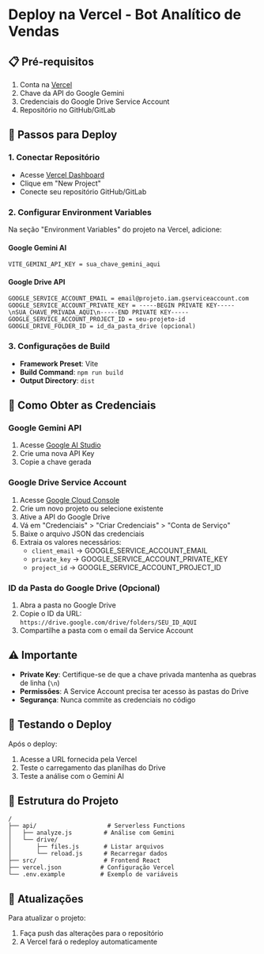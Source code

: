 # Deploy na Vercel - Bot Analítico de Vendas

## 📋 Pré-requisitos

1. Conta na [Vercel](https://vercel.com)
2. Chave da API do Google Gemini
3. Credenciais do Google Drive Service Account
4. Repositório no GitHub/GitLab

## 🚀 Passos para Deploy

### 1. Conectar Repositório
- Acesse [Vercel Dashboard](https://vercel.com/dashboard)
- Clique em "New Project"
- Conecte seu repositório GitHub/GitLab

### 2. Configurar Environment Variables

Na seção "Environment Variables" do projeto na Vercel, adicione:

#### Google Gemini AI
```
VITE_GEMINI_API_KEY = sua_chave_gemini_aqui
```

#### Google Drive API
```
GOOGLE_SERVICE_ACCOUNT_EMAIL = email@projeto.iam.gserviceaccount.com
GOOGLE_SERVICE_ACCOUNT_PRIVATE_KEY = -----BEGIN PRIVATE KEY-----\nSUA_CHAVE_PRIVADA_AQUI\n-----END PRIVATE KEY-----
GOOGLE_SERVICE_ACCOUNT_PROJECT_ID = seu-projeto-id
GOOGLE_DRIVE_FOLDER_ID = id_da_pasta_drive (opcional)
```

### 3. Configurações de Build
- **Framework Preset**: Vite
- **Build Command**: `npm run build`
- **Output Directory**: `dist`

## 🔧 Como Obter as Credenciais

### Google Gemini API
1. Acesse [Google AI Studio](https://makersuite.google.com/app/apikey)
2. Crie uma nova API Key
3. Copie a chave gerada

### Google Drive Service Account
1. Acesse [Google Cloud Console](https://console.cloud.google.com)
2. Crie um novo projeto ou selecione existente
3. Ative a API do Google Drive
4. Vá em "Credenciais" > "Criar Credenciais" > "Conta de Serviço"
5. Baixe o arquivo JSON das credenciais
6. Extraia os valores necessários:
   - `client_email` → GOOGLE_SERVICE_ACCOUNT_EMAIL
   - `private_key` → GOOGLE_SERVICE_ACCOUNT_PRIVATE_KEY
   - `project_id` → GOOGLE_SERVICE_ACCOUNT_PROJECT_ID

### ID da Pasta do Google Drive (Opcional)
1. Abra a pasta no Google Drive
2. Copie o ID da URL: `https://drive.google.com/drive/folders/SEU_ID_AQUI`
3. Compartilhe a pasta com o email da Service Account

## ⚠️ Importante

- **Private Key**: Certifique-se de que a chave privada mantenha as quebras de linha (`\n`)
- **Permissões**: A Service Account precisa ter acesso às pastas do Drive
- **Segurança**: Nunca commite as credenciais no código

## 🧪 Testando o Deploy

Após o deploy:
1. Acesse a URL fornecida pela Vercel
2. Teste o carregamento das planilhas do Drive
3. Teste a análise com o Gemini AI

## 📝 Estrutura do Projeto

```
/
├── api/                    # Serverless Functions
│   ├── analyze.js         # Análise com Gemini
│   └── drive/
│       ├── files.js       # Listar arquivos
│       └── reload.js      # Recarregar dados
├── src/                   # Frontend React
├── vercel.json           # Configuração Vercel
└── .env.example          # Exemplo de variáveis
```

## 🔄 Atualizações

Para atualizar o projeto:
1. Faça push das alterações para o repositório
2. A Vercel fará o redeploy automaticamente